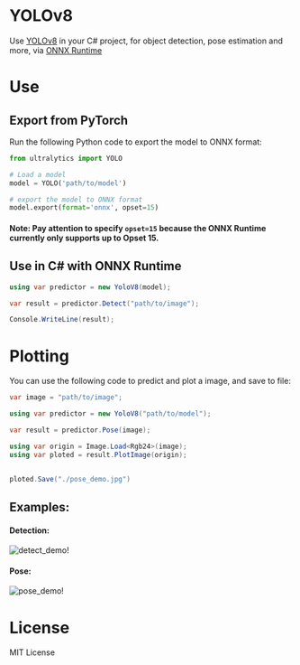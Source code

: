 # YOLOv8
Use [YOLOv8](https://github.com/ultralytics/ultralytics) in your C# project, for object detection, pose estimation and more, via [ONNX Runtime](https://github.com/microsoft/onnxruntime)

# Use

## Export from PyTorch

Run the following Python code to export the model to ONNX format:

```python
from ultralytics import YOLO 

# Load a model
model = YOLO('path/to/model')

# export the model to ONNX format
model.export(format='onnx', opset=15)
```

#### Note: Pay attention to specify `opset=15` because the ONNX Runtime currently only supports up to Opset 15.

## Use in C# with ONNX Runtime

```csharp
using var predictor = new YoloV8(model);

var result = predictor.Detect("path/to/image");

Console.WriteLine(result);
```

# Plotting

You can use the following code to predict and plot a image, and save to file:

```csharp
var image = "path/to/image";

using var predictor = new YoloV8("path/to/model");

var result = predictor.Pose(image);

using var origin = Image.Load<Rgb24>(image);
using var ploted = result.PlotImage(origin);


ploted.Save("./pose_demo.jpg")
```

## Examples:

#### Detection:
![detect_demo!](https://raw.githubusercontent.com/dme-compunet/YOLOv8/main/assets/detect_demo.jpg)

#### Pose:
![pose_demo!](https://raw.githubusercontent.com/dme-compunet/YOLOv8/main/assets/pose_demo.jpg)

# License

MIT License
